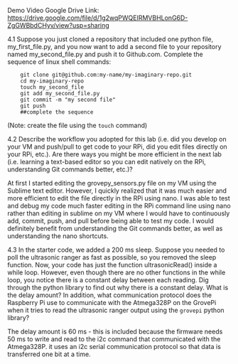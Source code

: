 Demo Video Google Drive Link: https://drive.google.com/file/d/1g2wqPWQEIRMVBHLonG6D-ZgGWBbdCHyv/view?usp=sharing

4.1 Suppose you just cloned a repository that included one python file, my_first_file.py, and you now want to add a second file to your repository named my_second_file.py and push it to Github.com. Complete the sequence of linux shell commands:
		
		git clone git@github.com:my-name/my-imaginary-repo.git
		cd my-imaginary-repo
		touch my_second_file
		git add my_second_file.py
		git commit -m "my second file"
		git push
		##complete the sequence

(Note: create the file using the `touch` command)

4.2 Describe the workflow you adopted for this lab (i.e. did you develop on your VM and push/pull to get code to your RPi, did you edit files directly on your RPi, etc.).  Are there ways you might be more efficient in the next lab (i.e. learning a text-based editor so you can edit natively on the RPi, understanding Git commands better, etc.)?

At first I started editing the grovepy_sensors.py file on my VM using the Sublime text editor. However, I quickly realized that it was much easier and more efficient to edit the file directly in the RPi using nano. I was able to test and debug my code much faster editing in the RPi command line using nano rather than editing in sublime on my VM where I would have to continuously add, commit, push, and pull before being able to test my code. I would definitely benefit from understanding the Git commands better, as well as understanding the nano shortcuts. 


4.3 In the starter code, we added a 200 ms sleep. Suppose you needed to poll the ultrasonic ranger as fast as possible, so you removed the sleep function. Now, your code has just the function ultrasonicRead() inside a while loop. However, even though there are no other functions in the while loop, you notice there is a constant delay between each reading. Dig through the python library to find out why there is a constant delay. What is the delay amount? In addition, what communication protocol does the Raspberry Pi use to communicate with the Atmega328P on the GrovePi when it tries to read the ultrasonic ranger output using the `grovepi` python library?

The delay amount is 60 ms - this is included because the firmware needs 50 ms to write and read to the i2c command that communicated with the Atmega328P. it uses an i2c serial communication protocol so that data is transferred one bit at a time.


